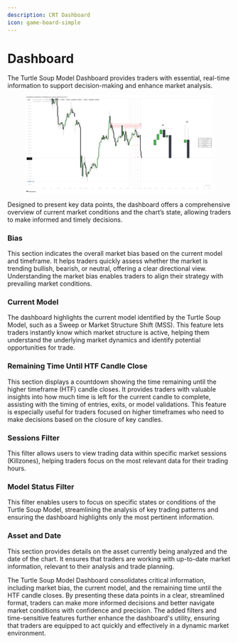 ```yaml
---
description: CRT Dashboard
icon: game-board-simple
---
```


# Dashboard

The Turtle Soup Model Dashboard provides traders with essential, real-time information to support decision-making and enhance market analysis.&#x20;

<figure><img src="../../.gitbook/assets/docs-turtle-soup-008.png" alt=""><figcaption></figcaption></figure>

Designed to present key data points, the dashboard offers a comprehensive overview of current market conditions and the chart’s state, allowing traders to make informed and timely decisions.

### **Bias**

This section indicates the overall market bias based on the current model and timeframe. It helps traders quickly assess whether the market is trending bullish, bearish, or neutral, offering a clear directional view. Understanding the market bias enables traders to align their strategy with prevailing market conditions.

### **Current Model**

The dashboard highlights the current model identified by the Turtle Soup Model, such as a Sweep or Market Structure Shift (MSS). This feature lets traders instantly know which market structure is active, helping them understand the underlying market dynamics and identify potential opportunities for trade.

### **Remaining Time Until HTF Candle Close**

This section displays a countdown showing the time remaining until the higher timeframe (HTF) candle closes. It provides traders with valuable insights into how much time is left for the current candle to complete, assisting with the timing of entries, exits, or model validations. This feature is especially useful for traders focused on higher timeframes who need to make decisions based on the closure of key candles.

### **Sessions Filter**

This filter allows users to view trading data within specific market sessions (Killzones), helping traders focus on the most relevant data for their trading hours.

### **Model Status Filter**

This filter enables users to focus on specific states or conditions of the Turtle Soup Model, streamlining the analysis of key trading patterns and ensuring the dashboard highlights only the most pertinent information.

### **Asset and Date**

This section provides details on the asset currently being analyzed and the date of the chart. It ensures that traders are working with up-to-date market information, relevant to their analysis and trade planning.

The Turtle Soup Model Dashboard consolidates critical information, including market bias, the current model, and the remaining time until the HTF candle closes. By presenting these data points in a clear, streamlined format, traders can make more informed decisions and better navigate market conditions with confidence and precision. The added filters and time-sensitive features further enhance the dashboard's utility, ensuring that traders are equipped to act quickly and effectively in a dynamic market environment.
